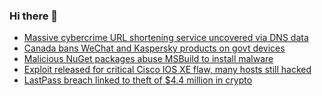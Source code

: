 ### Hi there 👋

<!--START_SECTION:feed-->
* [Massive cybercrime URL shortening service uncovered via DNS data](https://www.bleepingcomputer.com/news/security/massive-cybercrime-url-shortening-service-uncovered-via-dns-data/)
* [Canada bans WeChat and Kaspersky products on govt devices](https://www.bleepingcomputer.com/news/security/canada-bans-wechat-and-kaspersky-products-on-govt-devices/)
* [Malicious NuGet packages abuse MSBuild to install malware](https://www.bleepingcomputer.com/news/security/malicious-nuget-packages-abuse-msbuild-to-install-malware/)
* [Exploit released for critical Cisco IOS XE flaw, many hosts still hacked](https://www.bleepingcomputer.com/news/security/exploit-released-for-critical-cisco-ios-xe-flaw-many-hosts-still-hacked/)
* [LastPass breach linked to theft of $4.4 million in crypto](https://www.bleepingcomputer.com/news/security/lastpass-breach-linked-to-theft-of-44-million-in-crypto/)
<!--END_SECTION:feed-->

<!--
**frankenk/frankenk** is a ✨ _special_ ✨ repository because its `README.md` (this file) appears on your GitHub profile.

Here are some ideas to get you started:

- 🔭 I’m currently working on ...
- 🌱 I’m currently learning ...
- 👯 I’m looking to collaborate on ...
- 🤔 I’m looking for help with ...
- 💬 Ask me about ...
- 📫 How to reach me: ...
- 😄 Pronouns: ...
- ⚡ Fun fact: ...
-->



